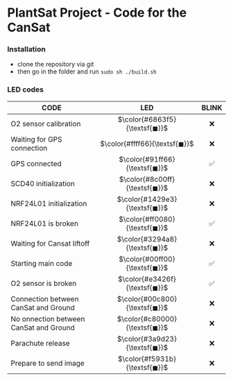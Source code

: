 # PlantSat Project - Code for the CanSat

### Installation
* clone the repository via git
* then go in the folder and run `sudo sh ./build.sh`

### LED codes
| CODE                  | LED | BLINK |
|-----------------------|:---:|:-----:|
| O2 sensor calibration | $\color{#6863f5}{\textsf{◼︎}}$ | ❌ |
| Waiting for GPS connection | $\color{#ffff66}{\textsf{◼︎}}$ | ❌ |
| GPS connected | $\color{#91ff66}{\textsf{◼︎}}$| ✅ |
| SCD40 initialization | $\color{#8c00ff}{\textsf{◼︎}}$ | ❌ |
| NRF24L01 initialization | $\color{#1429e3}{\textsf{◼︎}}$ | ❌ |
| NRF24L01 is broken | $\color{#ff0080}{\textsf{◼︎}}$ | ✅ |
| Waiting for Cansat liftoff | $\color{#3294a8}{\textsf{◼︎}}$ | ❌ |
| Starting main code | $\color{#00ff00}{\textsf{◼︎}}$ | ✅ |
| O2 sensor is broken | $\color{#e3426f}{\textsf{◼︎}}$ | ✅ |
| Connection between <br>CanSat and Ground | $\color{#00c800}{\textsf{◼︎}}$ | ❌ |
| No onnection between <br>CanSat and Ground | $\color{#c80000}{\textsf{◼︎}}$ | ❌ |
| Parachute release | $\color{#3a9d23}{\textsf{◼︎}}$ | ❌ |
| Prepare to send image | $\color{#f5931b}{\textsf{◼︎}}$ | ❌ |